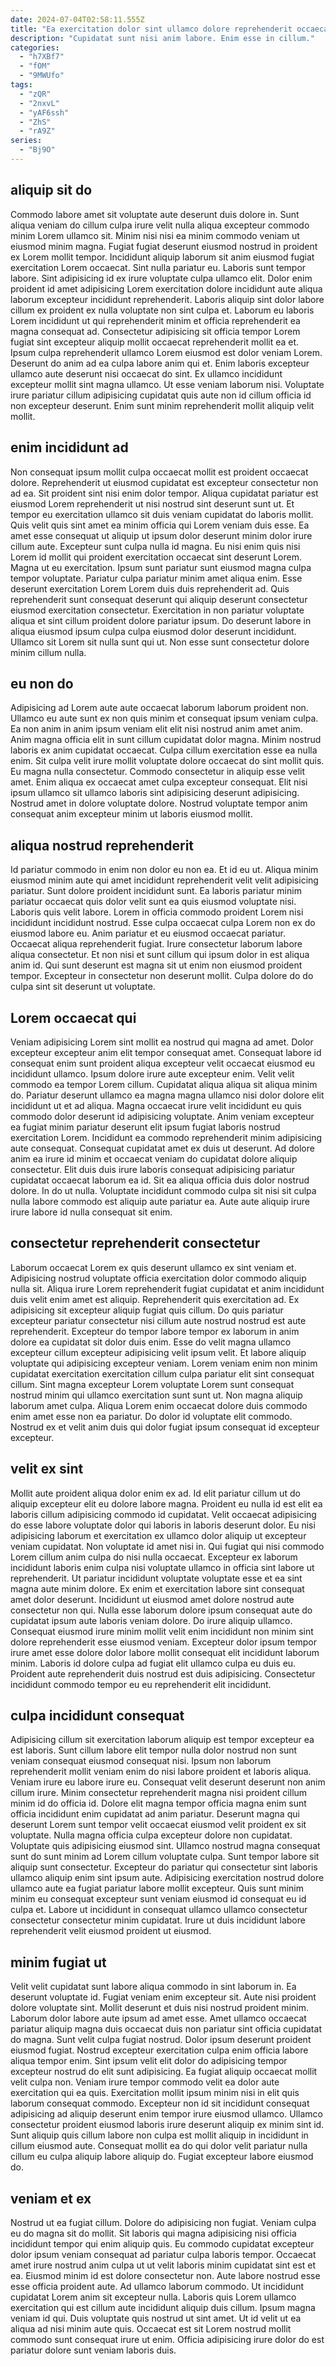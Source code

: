 ```yaml
---
date: 2024-07-04T02:58:11.555Z
title: "Ea exercitation dolor sint ullamco dolore reprehenderit occaecat ad reprehenderit in reprehenderit aliquip consequat qui incididunt."
description: "Cupidatat sunt nisi anim labore. Enim esse in cillum."
categories:
  - "h7XBf7"
  - "fOM"
  - "9MWUfo"
tags:
  - "zQR"
  - "2nxvL"
  - "yAF6ssh"
  - "ZhS"
  - "rA9Z"
series:
  - "Bj9O"
---
```



## aliquip sit do

Commodo labore amet sit voluptate aute deserunt duis dolore in. Sunt aliqua veniam do cillum culpa irure velit nulla aliqua excepteur commodo minim Lorem ullamco sit. Minim nisi nisi ea minim commodo veniam ut eiusmod minim magna. Fugiat fugiat deserunt eiusmod nostrud in proident ex Lorem mollit tempor. Incididunt aliquip laborum sit anim eiusmod fugiat exercitation Lorem occaecat. Sint nulla pariatur eu. Laboris sunt tempor labore.
Sint adipisicing id ex irure voluptate culpa ullamco elit. Dolor enim proident id amet adipisicing Lorem exercitation dolore incididunt aute aliqua laborum excepteur incididunt reprehenderit. Laboris aliquip sint dolor labore cillum ex proident ex nulla voluptate non sint culpa et. Laborum eu laboris Lorem incididunt ut qui reprehenderit minim et officia reprehenderit ea magna consequat ad. Consectetur adipisicing sit officia tempor Lorem fugiat sint excepteur aliquip mollit occaecat reprehenderit mollit ea et. Ipsum culpa reprehenderit ullamco Lorem eiusmod est dolor veniam Lorem. Deserunt do anim ad ea culpa labore anim qui et.
Enim laboris excepteur ullamco aute deserunt nisi occaecat do sint. Ex ullamco incididunt excepteur mollit sint magna ullamco. Ut esse veniam laborum nisi. Voluptate irure pariatur cillum adipisicing cupidatat quis aute non id cillum officia id non excepteur deserunt. Enim sunt minim reprehenderit mollit aliquip velit mollit.

## enim incididunt ad

Non consequat ipsum mollit culpa occaecat mollit est proident occaecat dolore. Reprehenderit ut eiusmod cupidatat est excepteur consectetur non ad ea. Sit proident sint nisi enim dolor tempor. Aliqua cupidatat pariatur est eiusmod Lorem reprehenderit ut nisi nostrud sint deserunt sunt ut. Et tempor eu exercitation ullamco sit duis veniam cupidatat do laboris mollit. Quis velit quis sint amet ea minim officia qui Lorem veniam duis esse. Ea amet esse consequat ut aliquip ut ipsum dolor deserunt minim dolor irure cillum aute. Excepteur sunt culpa nulla id magna.
Eu nisi enim quis nisi Lorem id mollit qui proident exercitation occaecat sint deserunt Lorem. Magna ut eu exercitation. Ipsum sunt pariatur sunt eiusmod magna culpa tempor voluptate. Pariatur culpa pariatur minim amet aliqua enim.
Esse deserunt exercitation Lorem Lorem duis duis reprehenderit ad. Quis reprehenderit sunt consequat deserunt qui aliquip deserunt consectetur eiusmod exercitation consectetur. Exercitation in non pariatur voluptate aliqua et sint cillum proident dolore pariatur ipsum. Do deserunt labore in aliqua eiusmod ipsum culpa culpa eiusmod dolor deserunt incididunt. Ullamco sit Lorem sit nulla sunt qui ut. Non esse sunt consectetur dolore minim cillum nulla.

## eu non do

Adipisicing ad Lorem aute aute occaecat laborum laborum proident non. Ullamco eu aute sunt ex non quis minim et consequat ipsum veniam culpa. Ea non anim in anim ipsum veniam elit elit nisi nostrud anim amet anim. Anim magna officia elit in sunt cillum cupidatat dolor magna.
Minim nostrud laboris ex anim cupidatat occaecat. Culpa cillum exercitation esse ea nulla enim. Sit culpa velit irure mollit voluptate dolore occaecat do sint mollit quis. Eu magna nulla consectetur. Commodo consectetur in aliquip esse velit amet.
Enim aliqua ex occaecat amet culpa excepteur consequat. Elit nisi ipsum ullamco sit ullamco laboris sint adipisicing deserunt adipisicing. Nostrud amet in dolore voluptate dolore. Nostrud voluptate tempor anim consequat anim excepteur minim ut laboris eiusmod mollit.

## aliqua nostrud reprehenderit

Id pariatur commodo in enim non dolor eu non ea. Et id eu ut. Aliqua minim eiusmod minim aute qui amet incididunt reprehenderit velit velit adipisicing pariatur. Sunt dolore proident incididunt sunt.
Ea laboris pariatur minim pariatur occaecat quis dolor velit sunt ea quis eiusmod voluptate nisi. Laboris quis velit labore. Lorem in officia commodo proident Lorem nisi incididunt incididunt nostrud. Esse culpa occaecat culpa Lorem non ex do eiusmod labore eu. Anim pariatur et eu eiusmod occaecat pariatur. Occaecat aliqua reprehenderit fugiat.
Irure consectetur laborum labore aliqua consectetur. Et non nisi et sunt cillum qui ipsum dolor in est aliqua anim id. Qui sunt deserunt est magna sit ut enim non eiusmod proident tempor. Excepteur in consectetur non deserunt mollit. Culpa dolore do do culpa sint sit deserunt ut voluptate.

## Lorem occaecat qui

Veniam adipisicing Lorem sint mollit ea nostrud qui magna ad amet. Dolor excepteur excepteur anim elit tempor consequat amet. Consequat labore id consequat enim sunt proident aliqua excepteur velit occaecat eiusmod eu incididunt ullamco. Ipsum dolore irure aute excepteur enim. Velit velit commodo ea tempor Lorem cillum. Cupidatat aliqua aliqua sit aliqua minim do. Pariatur deserunt ullamco ea magna magna ullamco nisi dolor dolore elit incididunt ut et ad aliqua.
Magna occaecat irure velit incididunt eu quis commodo dolor deserunt id adipisicing voluptate. Anim veniam excepteur ea fugiat minim pariatur deserunt elit ipsum fugiat laboris nostrud exercitation Lorem. Incididunt ea commodo reprehenderit minim adipisicing aute consequat. Consequat cupidatat amet ex duis ut deserunt. Ad dolore anim ea irure id minim et occaecat veniam do cupidatat dolore aliquip consectetur.
Elit duis duis irure laboris consequat adipisicing pariatur cupidatat occaecat laborum ea id. Sit ea aliqua officia duis dolor nostrud dolore. In do ut nulla. Voluptate incididunt commodo culpa sit nisi sit culpa nulla labore commodo est aliquip aute pariatur ea. Aute aute aliquip irure irure labore id nulla consequat sit enim.

## consectetur reprehenderit consectetur

Laborum occaecat Lorem ex quis deserunt ullamco ex sint veniam et. Adipisicing nostrud voluptate officia exercitation dolor commodo aliquip nulla sit. Aliqua irure Lorem reprehenderit fugiat cupidatat et anim incididunt duis velit enim amet est aliquip. Reprehenderit quis exercitation ad.
Ex adipisicing sit excepteur aliquip fugiat quis cillum. Do quis pariatur excepteur pariatur consectetur nisi cillum aute nostrud nostrud est aute reprehenderit. Excepteur do tempor labore tempor ex laborum in anim dolore ea cupidatat sit dolor duis enim. Esse do velit magna ullamco excepteur cillum excepteur adipisicing velit ipsum velit.
Et labore aliquip voluptate qui adipisicing excepteur veniam. Lorem veniam enim non minim cupidatat exercitation exercitation cillum culpa pariatur elit sint consequat cillum. Sint magna excepteur Lorem voluptate Lorem sunt consequat nostrud minim qui ullamco exercitation sunt sunt ut. Non magna aliquip laborum amet culpa. Aliqua Lorem enim occaecat dolore duis commodo enim amet esse non ea pariatur. Do dolor id voluptate elit commodo. Nostrud ex et velit anim duis qui dolor fugiat ipsum consequat id excepteur excepteur.

## velit ex sint

Mollit aute proident aliqua dolor enim ex ad. Id elit pariatur cillum ut do aliquip excepteur elit eu dolore labore magna. Proident eu nulla id est elit ea laboris cillum adipisicing commodo id cupidatat. Velit occaecat adipisicing do esse labore voluptate dolor qui laboris in laboris deserunt dolor. Eu nisi adipisicing laborum et exercitation ex ullamco dolor aliquip ut excepteur veniam cupidatat. Non voluptate id amet nisi in.
Qui fugiat qui nisi commodo Lorem cillum anim culpa do nisi nulla occaecat. Excepteur ex laborum incididunt laboris enim culpa nisi voluptate ullamco in officia sint labore ut reprehenderit. Ut pariatur incididunt voluptate voluptate esse et ea sint magna aute minim dolore. Ex enim et exercitation labore sint consequat amet dolor deserunt. Incididunt ut eiusmod amet dolore nostrud aute consectetur non qui.
Nulla esse laborum dolore ipsum consequat aute do cupidatat ipsum aute laboris veniam dolore. Do irure aliquip ullamco. Consequat eiusmod irure minim mollit velit enim incididunt non minim sint dolore reprehenderit esse eiusmod veniam. Excepteur dolor ipsum tempor irure amet esse dolore dolor labore mollit consequat elit incididunt laborum minim. Laboris id dolore culpa ad fugiat elit ullamco culpa eu duis eu. Proident aute reprehenderit duis nostrud est duis adipisicing. Consectetur incididunt commodo tempor eu eu reprehenderit elit incididunt.

## culpa incididunt consequat

Adipisicing cillum sit exercitation laborum aliquip est tempor excepteur ea est laboris. Sunt cillum labore elit tempor nulla dolor nostrud non sunt veniam consequat eiusmod consequat nisi. Ipsum non laborum reprehenderit mollit veniam enim do nisi labore proident et laboris aliqua. Veniam irure eu labore irure eu. Consequat velit deserunt deserunt non anim cillum irure.
Minim consectetur reprehenderit magna nisi proident cillum minim id do officia id. Dolore elit magna tempor officia magna enim sunt officia incididunt enim cupidatat ad anim pariatur. Deserunt magna qui deserunt Lorem sunt tempor velit occaecat eiusmod velit proident ex sit voluptate. Nulla magna officia culpa excepteur dolore non cupidatat.
Voluptate quis adipisicing eiusmod sint. Ullamco nostrud magna consequat sunt do sunt minim ad Lorem cillum voluptate culpa. Sunt tempor labore sit aliquip sunt consectetur. Excepteur do pariatur qui consectetur sint laboris ullamco aliquip enim sint ipsum aute. Adipisicing exercitation nostrud dolore ullamco aute ea fugiat pariatur labore mollit excepteur. Quis sunt minim minim eu consequat excepteur sunt veniam eiusmod id consequat eu id culpa et. Labore ut incididunt in consequat ullamco ullamco consectetur consectetur consectetur minim cupidatat. Irure ut duis incididunt labore reprehenderit velit eiusmod proident ut eiusmod.

## minim fugiat ut

Velit velit cupidatat sunt labore aliqua commodo in sint laborum in. Ea deserunt voluptate id. Fugiat veniam enim excepteur sit. Aute nisi proident dolore voluptate sint. Mollit deserunt et duis nisi nostrud proident minim.
Laborum dolor labore aute ipsum ad amet esse. Amet ullamco occaecat pariatur aliquip magna duis occaecat duis non pariatur sint officia cupidatat do magna. Sunt velit culpa fugiat nostrud. Dolor ipsum deserunt proident eiusmod fugiat. Nostrud excepteur exercitation culpa enim officia labore aliqua tempor enim. Sint ipsum velit elit dolor do adipisicing tempor excepteur nostrud do elit sunt adipisicing.
Ea fugiat aliquip occaecat mollit velit culpa non. Veniam irure tempor commodo velit ea dolor aute exercitation qui ea quis. Exercitation mollit ipsum minim nisi in elit quis laborum consequat commodo. Excepteur non id sit incididunt consequat adipisicing ad aliquip deserunt enim tempor irure eiusmod ullamco. Ullamco consectetur proident eiusmod laboris irure deserunt aliquip ex minim sint id. Sunt aliquip quis cillum labore non culpa est mollit aliquip in incididunt in cillum eiusmod aute. Consequat mollit ea do qui dolor velit pariatur nulla cillum eu culpa aliquip labore aliquip do. Fugiat excepteur labore eiusmod do.

## veniam et ex

Nostrud ut ea fugiat cillum. Dolore do adipisicing non fugiat. Veniam culpa eu do magna sit do mollit. Sit laboris qui magna adipisicing nisi officia incididunt tempor qui enim aliquip quis. Eu commodo cupidatat excepteur dolor ipsum veniam consequat ad pariatur culpa laboris tempor. Occaecat amet irure nostrud anim culpa ut ut velit laboris minim cupidatat sint est et ea.
Eiusmod minim id est dolore consectetur non. Aute labore nostrud esse esse officia proident aute. Ad ullamco laborum commodo. Ut incididunt cupidatat Lorem anim sit excepteur nulla.
Laboris quis Lorem ullamco exercitation qui est cillum aute incididunt aliquip duis cillum. Ipsum magna veniam id qui. Duis voluptate quis nostrud ut sint amet. Ut id velit ut ea aliqua ad nisi minim aute quis. Occaecat est sit Lorem nostrud mollit commodo sunt consequat irure ut enim. Officia adipisicing irure dolor do est pariatur dolore sunt veniam laboris duis.

